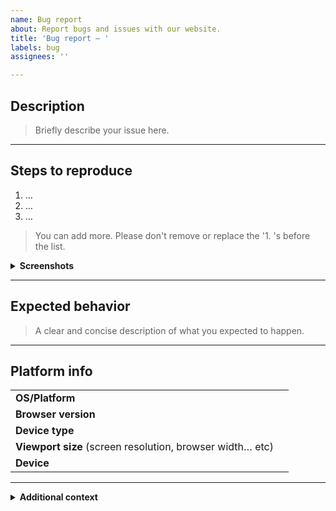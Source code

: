 ```yaml
---
name: Bug report
about: Report bugs and issues with our website.
title: 'Bug report — '
labels: bug
assignees: ''

---
```


## Description
> Briefly describe your issue here.
<!-- Answer below -->

---
## Steps to reproduce
1. …
1. …
1. …
> You can add more. Please don't remove or replace the '1. 's before the list.
<!-- Answer below -->

<details><summary><b>Screenshots</b></summary>

> On Windows you can press <kbd>⊞</kbd> <kbd>⇮</kbd> <kbd>S</kbd> and then <kbd>Ctrl</kbd> <kbd>V</kbd> here to quickly paste a screenshot.
<!-- Answer below -->

</details>

---
## Expected behavior
> A clear and concise description of what you expected to happen.
<!-- Answer below -->

---
## Platform info
| | |
|-|-|
| **OS/Platform** | <!-- Answer here --> |
| **Browser version** | <!-- Answer here --> |
| **Device type** | <!-- Answer here --> |
| **Viewport size** (screen resolution, browser width… etc) | <!-- Answer here --> |
| **Device** | <!-- Answer here --> |
<!-- If you have Windows 7, or otherwise have paid for
  Browserling Premium, you can leave a browserling.com link
  down here to help us reproduce your environment. -->

---
<details><summary><b>Additional context</b></summary>

> Do you have anything else to add? Put it here!
<!-- Answer below -->

</details>
